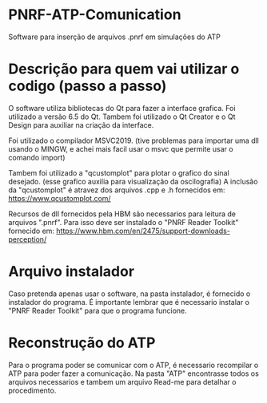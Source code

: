 # PNRF-ATP-Comunication
Software para inserção de arquivos .pnrf em simulações do ATP 

# Descrição para quem vai utilizar o codigo (passo a passo)
O software utiliza bibliotecas do Qt para fazer a interface grafica. Foi utilizado a versão 6.5 do Qt. Tambem foi utilizado o Qt Creator e o Qt Design para auxiliar na criação da interface.

Foi utilizado o compilador MSVC2019. (tive problemas para importar uma dll usando o MINGW, e achei mais facil usar o msvc que permite usar o comando import)

Tambem foi utilizado a "qcustomplot" para plotar o grafico do sinal desejado. (esse grafico auxilia para visualização da oscilografia)
A inclusão da "qcustomplot" é atravez dos arquivos .cpp e .h fornecidos em: https://www.qcustomplot.com/

Recursos de dll fornecidos pela HBM são necessarios para leitura de arquivos ".pnrf". Para isso deve ser instalado o "PNRF Reader Toolkit" fornecido em: https://www.hbm.com/en/2475/support-downloads-perception/

# Arquivo instalador
Caso pretenda apenas usar o software, na pasta instalador, é fornecido o instalador do programa. 
É importante lembrar que é necessario instalar o "PNRF Reader Toolkit" para que o programa funcione.

# Reconstrução do ATP
Para o programa poder se comunicar com o ATP, é necessario recompilar o ATP para poder fazer a comunicação.
Na pasta "ATP" encontrasse todos os arquivos necessarios e tambem um arquivo Read-me para detalhar o procedimento.
